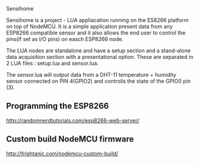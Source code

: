 Sensihome 

Sensihome is a project - LUA appliacation running on the ES8266 platform 
on top of NodeMCU.
It is a simple application present data from any ESP8266 compatible sensor and it also allows the 
end user to control the pins(if set as I/O pins) on easch ESP8266 node.

The LUA nodes are standalone and have a setup section and a stand-alone data acquisition 
section with a presentational option. These are separated in 2 LUA files : setup.lua and sensor.lua.

The sensor.lua will output data from a DHT-11 temperature + humidity sensor connected on 
PIN 4(GPIO2) and controlls the state of the GPIO0 pin (3).

Programming the ESP8266 
-----------------------

http://randomnerdtutorials.com/esp8266-web-server/


Custom build NodeMCU firmware
---------------------------------------
http://frightanic.com/nodemcu-custom-build/



